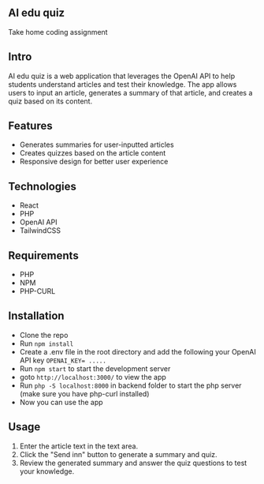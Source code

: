 ## AI edu quiz
Take home coding assignment

## Intro
AI edu quiz is a web application that leverages the OpenAI API to help students understand articles and test their knowledge. The app allows users to input an article, generates a summary of that article, and creates a quiz based on its content.

## Features
- Generates summaries for user-inputted articles
- Creates quizzes based on the article content
- Responsive design for better user experience


## Technologies
- React
- PHP
- OpenAI API
- TailwindCSS

## Requirements
- PHP
- NPM
- PHP-CURL

## Installation
- Clone the repo
- Run `npm install`
- Create a .env file in the root directory and add the following your OpenAI API key
```OPENAI_KEY= ..... ```
- Run `npm start` to start the development server
- goto `http://localhost:3000/` to view the app
- Run `php -S localhost:8000` in backend folder to start the php server (make sure you have php-curl installed)
- Now you can use the app

## Usage
1. Enter the article text in the text area.
2. Click the "Send inn" button to generate a summary and quiz.
3. Review the generated summary and answer the quiz questions to test your knowledge.
